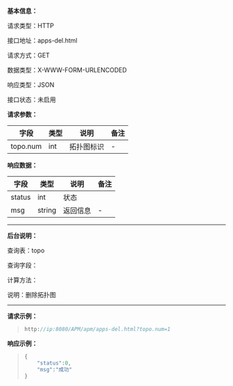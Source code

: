 **基本信息：**



请求类型：HTTP



接口地址：apps-del.html



请求方式：GET



数据类型：X-WWW-FORM-URLENCODED



响应类型：JSON



接口状态：未启用



**请求参数：**



| **字段** | **类型** | **说明** | **备注** |
| --- | --- | --- | --- |
| topo.num | int | 拓扑图标识 | - |



**响应数据：**



| **字段** | **类型** | **说明** | **备注** |
| --- | --- | --- | --- |
| status | int | 状态 | |
| msg | string | 返回信息 | - |



---



**后台说明：**



查询表：topo



查询字段：



计算方法：



说明：删除拓扑图



---



**请求示例：**



> ```js
> http://ip:8080/APM/apm/apps-del.html?topo.num=1
> ```



**响应示例：**



> ```js
> {
>     "status":0,
>     "msg":"成功"
> }

> ```


